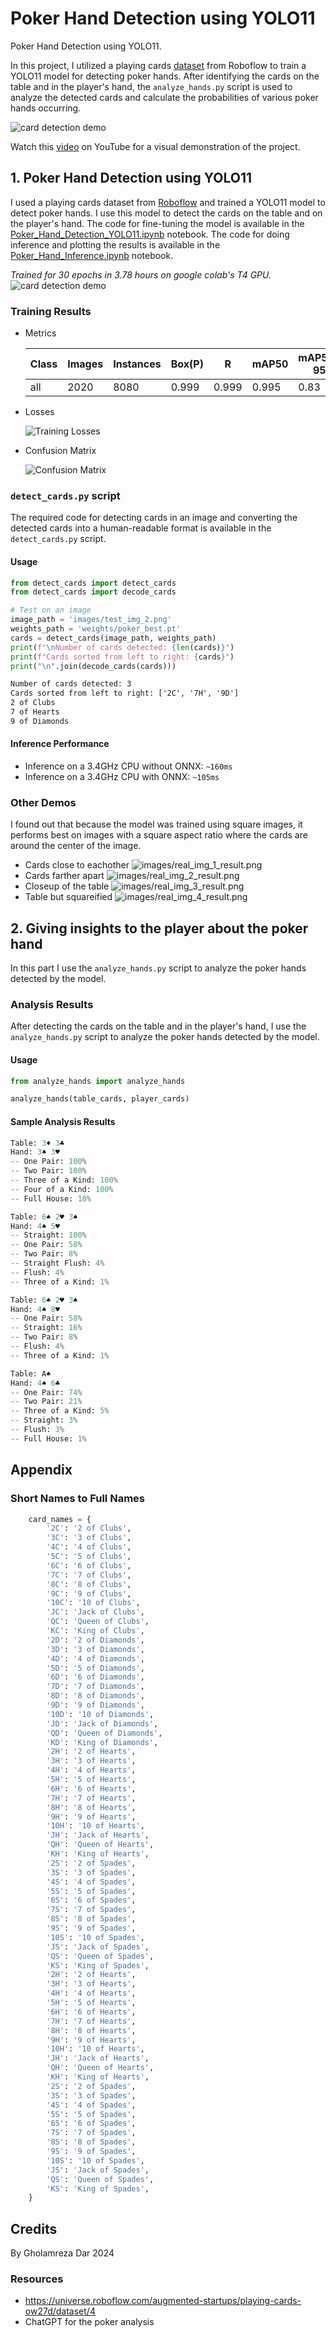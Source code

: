 # Poker Hand Detection using YOLO11

Poker Hand Detection using YOLO11.

In this project, I utilized a playing cards [dataset](https://universe.roboflow.com/augmented-startups/playing-cards-ow27d/dataset/4) from Roboflow to train a YOLO11 model for detecting poker hands.
After identifying the cards on the table and in the player's hand, the `analyze_hands.py` script is used to analyze the detected cards and calculate the probabilities of various poker hands occurring.

![card detection demo](images/project_cover.png)

Watch this [video](https://www.youtube.com/watch?v=8-8g-4-7-6w) on YouTube for a visual demonstration of the project.

## 1. Poker Hand Detection using YOLO11


I used a playing cards dataset from [Roboflow](https://universe.roboflow.com/augmented-startups/playing-cards-ow27d/dataset/4) and trained a YOLO11 model to detect poker hands.
I use this model to detect the cards on the table and on the player's hand.
The code for fine-tuning the model is available in the [Poker_Hand_Detection_YOLO11.ipynb](Poker_Hand_Detection_YOLO11.ipynb) notebook.
The code for doing inference and plotting the results is available in the [Poker_Hand_Inference.ipynb](Poker_Hand_Inference.ipynb) notebook.

*Trained for 30 epochs in 3.78 hours on google colab's T4 GPU.*
![card detection demo](images/demo_result.png)


### Training Results

- Metrics

    | Class | Images | Instances | Box(P) | R    | mAP50 | mAP50-95 |
    |-------|--------|-----------|--------|------|-------|----------|
    | all   | 2020   | 8080      | 0.999  | 0.999 | 0.995 | 0.83     |

- Losses 

    ![Training Losses](images/poker_train_metrics.png)

- Confusion Matrix

    ![Confusion Matrix](images/poker_normalized_confusion_matrix.png)

### `detect_cards.py` script

The required code for detecting cards in an image and converting the detected cards into a human-readable format is available in the `detect_cards.py` script.

#### Usage

```py
from detect_cards import detect_cards
from detect_cards import decode_cards

# Test on an image
image_path = 'images/test_img_2.png'
weights_path = 'weights/poker_best.pt'
cards = detect_cards(image_path, weights_path)
print(f"\nNumber of cards detected: {len(cards)}")
print(f"Cards sorted from left to right: {cards}")
print("\n".join(decode_cards(cards)))
```

```txt
Number of cards detected: 3
Cards sorted from left to right: ['2C', '7H', '9D']
2 of Clubs
7 of Hearts
9 of Diamonds
```

#### Inference Performance

- Inference on a 3.4GHz CPU without ONNX: `~160ms`
- Inference on a 3.4GHz CPU with ONNX: `~105ms`

### Other Demos

I found out that because the model was trained using square images, it performs best on images with a square aspect ratio where the cards are around the center of the image.

- Cards close to eachother
    ![images/real_img_1_result.png](images/real_img_1_result.png)
- Cards farther apart
    ![images/real_img_2_result.png](images/real_img_2_result.png)
- Closeup of the table
    ![images/real_img_3_result.png](images/real_img_3_result.png)
- Table but squareified
    ![images/real_img_4_result.png](images/real_img_4_result.png)

## 2. Giving insights to the player about the poker hand

In this part I use the `analyze_hands.py` script to analyze the poker hands detected by the model.

### Analysis Results

After detecting the cards on the table and in the player's hand, I use the `analyze_hands.py` script to analyze the poker hands detected by the model.

#### Usage

```py
from analyze_hands import analyze_hands

analyze_hands(table_cards, player_cards)
```

#### Sample Analysis Results
```py
Table: 3♦ 3♣ 
Hand: 3♠ 3♥ 
-- One Pair: 100%
-- Two Pair: 100%
-- Three of a Kind: 100%
-- Four of a Kind: 100%
-- Full House: 18%

Table: 6♠ 2♥ 3♠ 
Hand: 4♠ 5♥ 
-- Straight: 100%
-- One Pair: 58%
-- Two Pair: 8%
-- Straight Flush: 4%
-- Flush: 4%
-- Three of a Kind: 1%

Table: 6♠ 2♥ 3♠ 
Hand: 4♠ 8♥ 
-- One Pair: 58%
-- Straight: 16%
-- Two Pair: 8%
-- Flush: 4%
-- Three of a Kind: 1%

Table: A♠ 
Hand: 4♠ 6♣ 
-- One Pair: 74%
-- Two Pair: 21%
-- Three of a Kind: 5%
-- Straight: 3%
-- Flush: 3%
-- Full House: 1%
```

## Appendix

### Short Names to Full Names

```py
    card_names = {
        '2C': '2 of Clubs',
        '3C': '3 of Clubs',
        '4C': '4 of Clubs',
        '5C': '5 of Clubs',
        '6C': '6 of Clubs',
        '7C': '7 of Clubs',
        '8C': '8 of Clubs',
        '9C': '9 of Clubs',
        '10C': '10 of Clubs',
        'JC': 'Jack of Clubs',
        'QC': 'Queen of Clubs',
        'KC': 'King of Clubs',
        '2D': '2 of Diamonds',
        '3D': '3 of Diamonds',
        '4D': '4 of Diamonds',
        '5D': '5 of Diamonds',
        '6D': '6 of Diamonds',
        '7D': '7 of Diamonds',
        '8D': '8 of Diamonds',
        '9D': '9 of Diamonds',
        '10D': '10 of Diamonds',
        'JD': 'Jack of Diamonds',
        'QD': 'Queen of Diamonds',
        'KD': 'King of Diamonds',
        '2H': '2 of Hearts',
        '3H': '3 of Hearts',
        '4H': '4 of Hearts',
        '5H': '5 of Hearts',
        '6H': '6 of Hearts',
        '7H': '7 of Hearts',
        '8H': '8 of Hearts',
        '9H': '9 of Hearts',
        '10H': '10 of Hearts',
        'JH': 'Jack of Hearts',
        'QH': 'Queen of Hearts',
        'KH': 'King of Hearts',
        '2S': '2 of Spades',
        '3S': '3 of Spades',
        '4S': '4 of Spades',
        '5S': '5 of Spades',
        '6S': '6 of Spades',
        '7S': '7 of Spades',
        '8S': '8 of Spades',
        '9S': '9 of Spades',
        '10S': '10 of Spades',
        'JS': 'Jack of Spades',
        'QS': 'Queen of Spades',
        'KS': 'King of Spades',
        '2H': '2 of Hearts',
        '3H': '3 of Hearts',
        '4H': '4 of Hearts',
        '5H': '5 of Hearts',
        '6H': '6 of Hearts',
        '7H': '7 of Hearts',
        '8H': '8 of Hearts',
        '9H': '9 of Hearts',
        '10H': '10 of Hearts',
        'JH': 'Jack of Hearts',
        'QH': 'Queen of Hearts',
        'KH': 'King of Hearts',
        '2S': '2 of Spades',
        '3S': '3 of Spades',
        '4S': '4 of Spades',
        '5S': '5 of Spades',
        '6S': '6 of Spades',
        '7S': '7 of Spades',
        '8S': '8 of Spades',
        '9S': '9 of Spades',
        '10S': '10 of Spades',
        'JS': 'Jack of Spades',
        'QS': 'Queen of Spades',
        'KS': 'King of Spades',
    }
```

## Credits

By Gholamreza Dar 2024

### Resources

- https://universe.roboflow.com/augmented-startups/playing-cards-ow27d/dataset/4
- ChatGPT for the poker analysis
